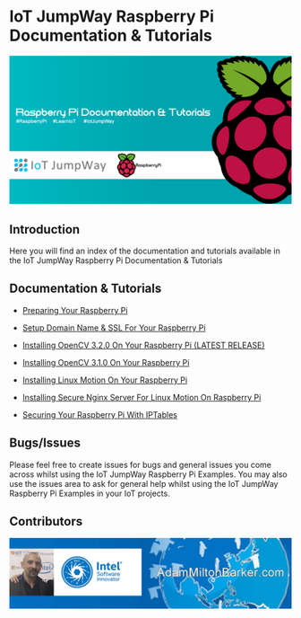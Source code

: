 # IoT JumpWay Raspberry Pi Documentation & Tutorials

![IoT JumpWay Docs](../images/main/Raspberry-Pi-Documentation.png)

## Introduction

Here you will find an index of the documentation and tutorials available in the IoT JumpWay Raspberry Pi Documentation & Tutorials

## Documentation & Tutorials

- [Preparing Your Raspberry Pi](https://github.com/iotJumpway/IoT-JumpWay-RPI-Examples/blob/master/_DOCS/1-Raspberry-Pi-Prep.md "Preparing Your Raspberry Pi")

- [Setup Domain Name & SSL For Your Raspberry Pi](https://github.com/iotJumpway/IoT-JumpWay-RPI-Examples/blob/master/_DOCS/3-Raspberry-Pi-Domain-And-SSL.md "Setup Domain Name & SSL For Your Raspberry Pi")

- [Installing OpenCV 3.2.0 On Your Raspberry Pi (LATEST RELEASE)](https://github.com/iotJumpway/IoT-JumpWay-RPI-Examples/blob/master/_DOCS/2-Installing-OpenCV-3-2-0.md "Installing OpenCV 3.2.0 On Your Raspberry Pi (LATEST RELEASE)")

- [Installing OpenCV 3.1.0 On Your Raspberry Pi](https://github.com/iotJumpway/IoT-JumpWay-RPI-Examples/blob/master/_DOCS/2-Installing-OpenCV.md "Installing OpenCV 3.1.0 On Your Raspberry Pi")

- [Installing Linux Motion On Your Raspberry Pi](https://github.com/iotJumpway/IoT-JumpWay-RPI-Examples/blob/master/_DOCS/5-Installing-Motion.md "Installing Linux Motion On Your Raspberry Pi")

- [Installing Secure Nginx Server For Linux Motion On Raspberry Pi](https://github.com/iotJumpway/IoT-JumpWay-RPI-Examples/blob/master/_DOCS/6-Secure-Nginx-Server-For-Motion.md "Installing Secure Nginx Server For Linux Motion On Raspberry Pi")

- [Securing Your Raspberry Pi With IPTables](https://github.com/iotJumpway/IoT-JumpWay-RPI-Examples/blob/master/_DOCS/4-Securing-Your-Raspberry-Pi-With-IPTables.md "Securing Your Raspberry Pi With IPTables")

## Bugs/Issues

Please feel free to create issues for bugs and general issues you come across whilst using the IoT JumpWay Raspberry Pi Examples. You may also use the issues area to ask for general help whilst using the IoT JumpWay Raspberry Pi Examples in your IoT projects.

## Contributors

[![Adam Milton-Barker, Intel® Software Innovator](../images/main/Intel-Software-Innovator.jpg)](https://github.com/AdamMiltonBarker)